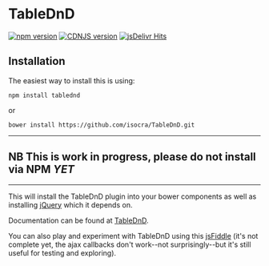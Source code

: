# TableDnD
[![npm version](https://badge.fury.io/js/TableDnD.svg)](https://badge.fury.io/js/TableDnD)
[![CDNJS version](https://img.shields.io/cdnjs/v/TableDnD.svg)](https://cdnjs.com/libraries/TableDnD)
[![jsDelivr Hits](https://data.jsdelivr.com/v1/package/gh/isocra/TableDnD/badge?style=rounded)](https://www.jsdelivr.com/package/gh/isocra/TableDnD)

## Installation

The easiest way to install this is using:

`npm install tablednd`

or

`bower install https://github.com/isocra/TableDnD.git`

---

## NB This is work in progress, please do not install via NPM *YET*

---

This will install the TableDnD plugin into your bower components as well as installing [jQuery](http://jquery.com) which it depends on.

Documentation can be found at [TableDnD](http://isocra.github.io/TableDnD/).

You can also play and experiment with TableDnD using this [jsFiddle](http://jsfiddle.net/DenisHo/dxpLrcd9/embedded/result/) (it's not complete yet, the ajax callbacks don't work--not surprisingly--but it's still useful for testing and exploring).
